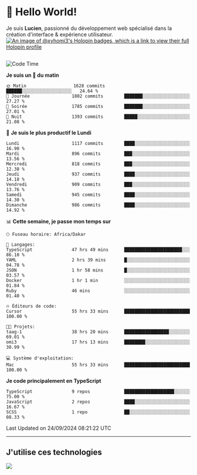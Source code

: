 # 👋 Hello World!

Je suis **Lucien**, passionné du développement web spécialisé dans la création d'interface & expérience utilisateur.
[![An image of @xyhomi3's Holopin badges, which is a link to view their full Holopin profile](https://holopin.me/xyhomi3)](https://holopin.io/@xyhomi3)

##

<!--START_SECTION:waka-->
![Code Time](http://img.shields.io/badge/Code%20Time-2%2C125%20hrs%202%20mins-blue)

**Je suis un 🐤 du matin** 

```text
🌞 Matin                  1628 commits        ██████░░░░░░░░░░░░░░░░░░░   24.64 % 
🌆 Journée                1802 commits        ███████░░░░░░░░░░░░░░░░░░   27.27 % 
🌃 Soirée                 1785 commits        ███████░░░░░░░░░░░░░░░░░░   27.01 % 
🌙 Nuit                   1393 commits        █████░░░░░░░░░░░░░░░░░░░░   21.08 % 
```
📅 **Je suis le plus productif le Lundi** 

```text
Lundi                    1117 commits        ████░░░░░░░░░░░░░░░░░░░░░   16.90 % 
Mardi                    896 commits         ███░░░░░░░░░░░░░░░░░░░░░░   13.56 % 
Mercredi                 818 commits         ███░░░░░░░░░░░░░░░░░░░░░░   12.38 % 
Jeudi                    937 commits         ████░░░░░░░░░░░░░░░░░░░░░   14.18 % 
Vendredi                 909 commits         ███░░░░░░░░░░░░░░░░░░░░░░   13.76 % 
Samedi                   945 commits         ████░░░░░░░░░░░░░░░░░░░░░   14.30 % 
Dimanche                 986 commits         ████░░░░░░░░░░░░░░░░░░░░░   14.92 % 
```


📊 **Cette semaine, je passe mon temps sur** 

```text
🕑︎ Fuseau horaire: Africa/Dakar

💬 Langages: 
TypeScript               47 hrs 49 mins      ██████████████████████░░░   86.10 % 
YAML                     2 hrs 39 mins       █░░░░░░░░░░░░░░░░░░░░░░░░   04.78 % 
JSON                     1 hr 58 mins        █░░░░░░░░░░░░░░░░░░░░░░░░   03.57 % 
Docker                   1 hr 1 min          ░░░░░░░░░░░░░░░░░░░░░░░░░   01.84 % 
Ruby                     46 mins             ░░░░░░░░░░░░░░░░░░░░░░░░░   01.40 % 

🔥 Éditeurs de code: 
Cursor                   55 hrs 33 mins      █████████████████████████   100.00 % 

🐱‍💻 Projets: 
taag-1                   38 hrs 20 mins      █████████████████░░░░░░░░   69.01 % 
omi3                     17 hrs 13 mins      ████████░░░░░░░░░░░░░░░░░   30.99 % 

💻 Système d'exploitation: 
Mac                      55 hrs 33 mins      █████████████████████████   100.00 % 
```

**Je code principalement en TypeScript** 

```text
TypeScript               9 repos             ███████████████████░░░░░░   75.00 % 
JavaScript               2 repos             ████░░░░░░░░░░░░░░░░░░░░░   16.67 % 
SCSS                     1 repo              ██░░░░░░░░░░░░░░░░░░░░░░░   08.33 % 
```




 Last Updated on 24/09/2024 08:21:22 UTC
<!--END_SECTION:waka-->
---

## J'utilise ces technologies

<p align="left">
  <a href="https://skillicons.dev">
    <img src="https://skillicons.dev/icons?i=ts,js,md,scss,tailwind,react,docker,express,astro,vite,nextjs,vercel,figma,ableton" />
  </a>
</p>

